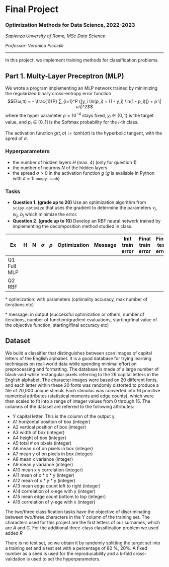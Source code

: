 # Final Project
### Optimization Methods for Data Science, 2022-2023
*Sapienza Unversity of Rome, MSc Data Science*

*Professor: Veronica Piccialli*
____

In this project, we implement training methods for classification problems.

## Part 1. Multy-Layer Preceptron (MLP)

We wrote a program implementing an MLP network trained by minimizing the regularized binary cross-entropy error function
$$E(ω;π) = - \frac{1}{P} ∑_{i=1}^P {[y_i \ln(p_i) + (1 - y_i) \ln(1 - p_i)]} + ρ \|ω\|^2$$
where the hyper parameter  $ρ = 10^{−4}$ stays fixed, $y_i ∈ \{0,1\}$ is the target value, and $p_i ∈ [0,1]$ is the Softmax probability for the $i$-th class.

The activation function $g(t, σ) := tanh(σt)$ is the hyperbolic tangent, with the spred of $σ$.

### Hyperparameters
- the number of hidden layers $H$ (max. 4) (only for question 1)
- the number of neurons $N$ of the hidden layers
- the spread $σ > 0$ in the activation function $g$ ($g$ is available in Python with $σ = 1$: `numpy.tanh`)

### Tasks
- **Question 1. (grade up to 20)** Use an optimization algorithm from `scipy.optimize` that uses the gradient to determine the parameters $v_j ,w_{ji}, b_j$ which minimize the error.
- **Question 2. (grade up to 10)** Develop an RBF neural network trained by implementing the decomposition method studied in class.

| Ex | H | N | $σ$ | $ρ$ | Optimization | Message | Init train error | Final train error | Final  test error | f\grad evaluations | Time |
| -|-|-|-|-|-|-|-|-|-|-|-|
| Q1 Full MLP |
| Q2 RBF |


\* optimization: with parameters (optimality accuracy, max number of iterations etc)

\* message: in output (successful optimization or others, number of iterations, number of function/gradient evaluations, starting/final value of the objective function, starting/final accuracy etc)


## Dataset

We build a classifier that distinguishes between scan images of capital letters of the English alphabet. It is a good database for trying learning techniques on real-world data while spending minimal effort on preprocessing and formatting. The database is made of a large number of black-and-white rectangular pixels referring to the 26 capital letters in the English alphabet. The character images were based on 20 different fonts, and each letter within these 20 fonts was randomly distorted to produce a file of 20,000 unique stimuli. Each stimulus was converted into 16 primitive numerical attributes (statistical moments and edge counts), which were then scaled to fit into a range of integer values from 0 through 15. The columns of the dataset are referred to the following attributes:

* Y capital letter. This is the column of the output y.
* A1 horizontal position of box (integer)
* A2 vertical position of box (integer)
* A3 width of box (integer)
* A4 height of box (integer)
* A5 total # on pixels (integer)
* A6 mean x of on pixels in box (integer)
* A7 mean y of on pixels in box (integer)
* A8 mean x variance (integer)
* A9 mean y variance (integer)
* A10 mean x y correlation (integer)
* A11 mean of x * x * y (integer)
* A12 mean of x * y * y (integer)
* A13 mean edge count left to right (integer)
* A14 correlation of x-ege with y (integer)
* A15 mean edge count bottom to top (integer)
* A16 correlation of y-ege with x (integer)

The two/three classification tasks have the objective of discriminating between two/three characters in the Y column of the training set. The characters
used for this project are the first letters of our surnames, which are *A* and *G*. For the additional three-class classification problem we used added *R*

There is no test set, so we obtain it by randomly splitting the target set into a training set and a test set with a percentage of 80 %, 20%. A fixed number as a seed is used for the reproducability and a k-fold cross-validation is used to set the hyperparameters.
